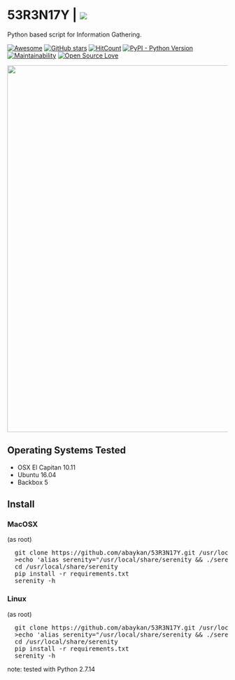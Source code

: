 # 53R3N17Y | <img src="https://img.shields.io/badge/i-53R3N17Y-red.svg">
Python based script for Information Gathering.

[![Awesome](https://awesome.re/badge.svg)](https://awesome.re)
[![GitHub stars](https://img.shields.io/github/stars/abaykan/53R3N17Y.svg)](https://github.com/abaykan/53R3N17Y/stargazers)
[![HitCount](http://hits.dwyl.io/abaykan/53R3N17Y.svg)](http://hits.dwyl.io/abaykan/53R3N17Y)
[![PyPI - Python Version](https://img.shields.io/pypi/pyversions/Django.svg?style=plastic)](https://github.com/abaykan/53R3N17Y/)
[![Maintainability](https://api.codeclimate.com/v1/badges/819193013f43f28ad73e/maintainability)](https://codeclimate.com/github/abaykan/53R3N17Y/maintainability)
[![Open Source Love](https://badges.frapsoft.com/os/v1/open-source.svg?v=103)](https://github.com/ellerbrock/open-source-badges/)

<a href="https://asciinema.org/a/172850"><img src="https://asciinema.org/a/172850.png" width="836"/></a>

## Operating Systems Tested
- OSX El Capitan 10.11
- Ubuntu 16.04
- Backbox 5

## Install
### MacOSX
(as root)
  <pre>
  git clone https://github.com/abaykan/53R3N17Y.git /usr/local/share/serenity
  >echo 'alias serenity="/usr/local/share/serenity && ./serenity"' > ~/.zshrc
  cd /usr/local/share/serenity
  pip install -r requirements.txt
  serenity -h</pre>

### Linux
(as root)
  <pre>
  git clone https://github.com/abaykan/53R3N17Y.git /usr/local/share/serenity
  >echo 'alias serenity="/usr/local/share/serenity && ./serenity"' > ~/.bashrc
  cd /usr/local/share/serenity
  pip install -r requirements.txt
  serenity -h</pre>
  
note: tested with Python 2.7.14
